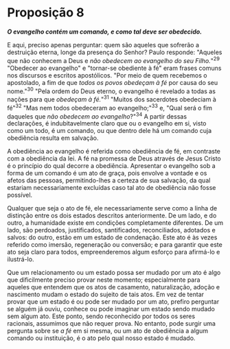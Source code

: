 # Proposição 8

***O evangelho contém um comando, e como tal deve ser obedecido.***

E aqui, preciso apenas perguntar: quem são aqueles que sofrerão a destruição eterna, longe da presença do Senhor? Paulo responde: "Aqueles que não conhecem a Deus e *não obedecem ao evangelho do seu Filho.*"<sup>29</sup> "Obedecer ao evangelho" e "tornar-se obediente à fé" eram frases comuns nos discursos e escritos apostólicos. "Por meio de quem recebemos o apostolado, a fim de que *todos os povos obedeçam à fé* por causa do seu nome."<sup>30</sup> "Pela ordem do Deus eterno, o evangelho é revelado a todas as nações para que *obedeçam à fé.*"<sup>31</sup> "Muitos dos sacerdotes obedeciam à fé"<sup>32</sup> "Mas nem todos obedeceram ao evangelho;"<sup>33</sup> e, "Qual será o fim daqueles que *não obedecem ao evangelho*?"<sup>34</sup> A partir dessas declarações, é indubitavelmente claro que ou o evangelho em si, visto como um todo, é um comando, ou que dentro dele há um comando cuja obediência resulta em salvação.

A obediência ao evangelho é referida como obediência de fé, em contraste com a obediência da lei. A fé na promessa de Deus através de Jesus Cristo é o princípio do qual decorre a obediência. Apresentar o evangelho sob a forma de um comando é um ato de graça, pois envolve a vontade e os afetos das pessoas, permitindo-lhes a certeza de sua salvação, da qual estariam necessariamente excluídas caso tal ato de obediência não fosse possível.

Qualquer que seja o ato de fé, ele necessariamente serve como a linha de distinção entre os dois estados descritos anteriormente. De um lado, e do outro, a humanidade existe em condições completamente diferentes. De um lado, são perdoados, justificados, santificados, reconciliados, adotados e salvos: do outro, estão em um estado de condenação. Este ato é às vezes referido como imersão, regeneração ou conversão; e para garantir que este ato seja claro para todos, empreenderemos algum esforço para afirmá-lo e ilustrá-lo.

Que um relacionamento ou um estado possa ser mudado por um ato é algo que dificilmente preciso provar neste momento; especialmente para aqueles que entendem que os atos de casamento, naturalização, adoção e nascimento mudam o estado do sujeito de tais atos. Em vez de tentar provar que um estado é ou pode ser mudado por um ato, prefiro perguntar se alguém já ouviu, conhece ou pode imaginar um estado sendo mudado sem algum ato. Este ponto, sendo reconhecido por todos os seres racionais, assumimos que não requer prova. No entanto, pode surgir uma pergunta sobre se *a fé* em si mesma, ou um ato de obediência a algum comando ou instituição, é o ato pelo qual nosso estado é mudado.